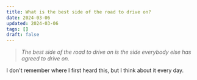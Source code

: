 ```yaml
---
title: What is the best side of the road to drive on?
date: 2024-03-06
updated: 2024-03-06
tags: []
draft: false
---
```

> *The best side of the road to drive on is the side everybody else has agreed to drive on.*

I don't remember where I first heard this, but I think about it every day.